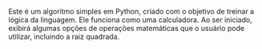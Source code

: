 Este é um algoritmo simples em Python, criado com o objetivo de treinar a lógica da linguagem. Ele funciona como uma calculadora. Ao ser iniciado, exibirá algumas opções de operações matemáticas que o usuário pode utilizar, incluindo a raiz quadrada.
